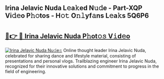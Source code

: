 ## Irina Jelavic Nuda L𝚎a𝚔ed N𝚞𝚍e - Part-XQP Vi𝚍𝚎o P𝚑𝚘tos - H𝚘𝚝 O𝚗𝚕yf𝚊ns L𝚎a𝚔s 5Q6P6

# <h2><a href="http://kfbtv5k.oniu.top/?m=Irina+Jelavic+Nuda">🔗👉 🔴 Irina Jelavic Nuda P𝚑ot𝚘𝚜 V𝚒d𝚎o</a></h2>

[![Irina Jelavic Nuda Nu𝚍e𝚜](https://i.imgur.com/0qMVB7G.gif)](http://kfbtv5k.oniu.top/?m=Irina+Jelavic+Nuda)
Online thought leader Irina Jelavic Nuda, celebrated for sharing dance and lifestyle material, consisting of presentations and personal vlogs. Trailblazing engineer Irina Jelavic Nuda, recognized for their innovative solutions and commitment to progress in the field of engineering.  
